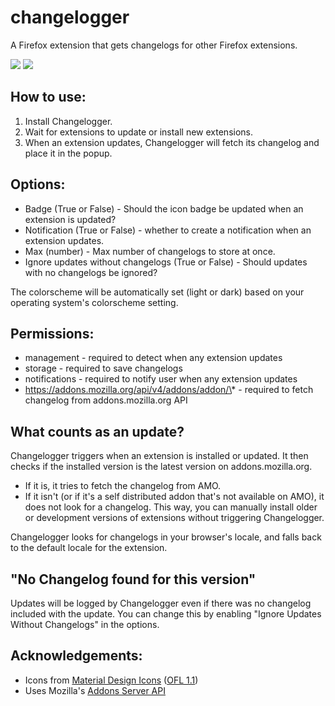 # changelogger
A Firefox extension that gets changelogs for other Firefox extensions.

[![](https://img.shields.io/github/v/release/Rayquaza01/changelogger?label=github)](https://github.com/Rayquaza01/changelogger)
[![](https://img.shields.io/amo/v/changelogger)](https://addons.mozilla.org/en-US/firefox/addon/changelogger/)

## How to use:
 1. Install Changelogger.
 2. Wait for extensions to update or install new extensions.
 3. When an extension updates, Changelogger will fetch its changelog and place it in the popup.

## Options:
 * Badge (True or False) - Should the icon badge be updated when an extension is updated?
 * Notification (True or False) - whether to create a notification when an extension updates.
 * Max (number) - Max number of changelogs to store at once.
 * Ignore updates without changelogs (True or False) - Should updates with no changelogs be ignored?

The colorscheme will be automatically set (light or dark) based on your operating system's colorscheme setting.

## Permissions:
 * management - required to detect when any extension updates
 * storage - required to save changelogs
 * notifications - required to notify user when any extension updates
 * https://addons.mozilla.org/api/v4/addons/addon/\* - required to fetch changelog from addons.mozilla.org API

## What counts as an update?
Changelogger triggers when an extension is installed or updated. It then checks if the installed version is the latest version on addons.mozilla.org.
 * If it is, it tries to fetch the changelog from AMO.
 * If it isn't (or if it's a self distributed addon that's not available on AMO), it does not look for a changelog.
This way, you can manually install older or development versions of extensions without triggering Changelogger.

Changelogger looks for changelogs in your browser's locale, and falls back to the default locale for the extension.

## "No Changelog found for this version"
Updates will be logged by Changelogger even if there was no changelog included with the update. You can change this by enabling "Ignore Updates Without Changelogs" in the options.

## Acknowledgements:
 * Icons from [Material Design Icons](https://materialdesignicons.com/) ([OFL 1.1](http://scripts.sil.org/OFL))
 * Uses Mozilla's [Addons Server API](https://addons-server.readthedocs.io/en/latest/topics/api/v4_frozen/addons.html)
